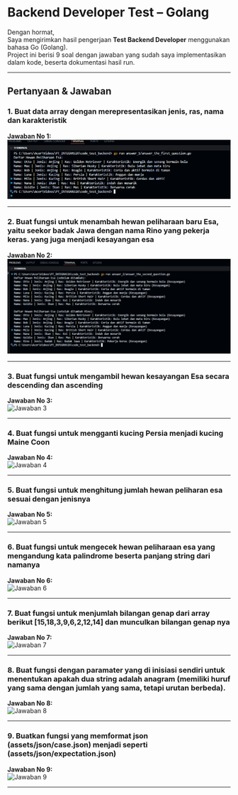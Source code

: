# Backend Developer Test – Golang

Dengan hormat,  
Saya mengirimkan hasil pengerjaan **Test Backend Developer** menggunakan bahasa Go (Golang).  
Project ini berisi 9 soal dengan jawaban yang sudah saya implementasikan dalam kode, beserta dokumentasi hasil run.

---

## Pertanyaan & Jawaban

### 1. Buat data array dengan merepresentasikan jenis, ras, nama dan karakteristik
**Jawaban No 1:**  
![Jawaban 1](https://github.com/riskiai/test-dev-backend/blob/main/assets/image/answer_1.png?raw=true)

---

### 2. Buat fungsi untuk menambah hewan peliharaan baru Esa, yaitu seekor badak Jawa dengan nama Rino yang pekerja keras. yang juga menjadi kesayangan esa
**Jawaban No 2:**  
![Jawaban 2](https://github.com/riskiai/test-dev-backend/blob/main/assets/image/answer_2.png?raw=true)

---

### 3. Buat fungsi untuk mengambil hewan kesayangan Esa secara descending dan ascending
**Jawaban No 3:**  
![Jawaban 3](https://github.com/riskiai/test-dev-backend/blob/image/answer_3.png?raw=true)

---

### 4. Buat fungsi untuk mengganti kucing Persia menjadi kucing Maine Coon
**Jawaban No 4:**  
![Jawaban 4](https://github.com/riskiai/test-dev-backend/blob/image/answer_4.png?raw=true)

---

### 5. Buat fungsi untuk menghitung jumlah hewan peliharan esa sesuai dengan jenisnya
**Jawaban No 5:**  
![Jawaban 5](https://github.com/riskiai/test-dev-backend/blob/image/answer_5.png?raw=true)

---

### 6. Buat fungsi untuk mengecek hewan peliharaan esa yang mengandung kata palindrome beserta panjang string dari namanya
**Jawaban No 6:**  
![Jawaban 6](https://github.com/riskiai/test-dev-backend/blob/image/answer_6.png?raw=true)

---

### 7. Buat fungsi untuk menjumlah bilangan genap dari array berikut [15,18,3,9,6,2,12,14] dan munculkan bilangan genap nya 
**Jawaban No 7:**  
![Jawaban 7](https://github.com/riskiai/test-dev-backend/blob/image/answer_7.png?raw=true)

---

### 8. Buat fungsi dengan paramater yang di inisiasi sendiri untuk menentukan apakah dua string adalah anagram (memiliki huruf yang sama dengan jumlah yang sama, tetapi urutan berbeda).
**Jawaban No 8:**  
![Jawaban 8](https://github.com/riskiai/test-dev-backend/blob/image/answer_8.png?raw=true)

---

### 9. Buatkan fungsi yang memformat json (assets/json/case.json) menjadi seperti (assets/json/expectation.json)
**Jawaban No 9:**  
![Jawaban 9](https://github.com/riskiai/test-dev-backend/blob/image/answer_9.png?raw=true)

---
